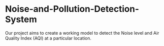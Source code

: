 # Noise-and-Pollution-Detection-System

Our project aims to create a working model to detect the Noise level and Air Quality Index (AQI) at a particular location.

